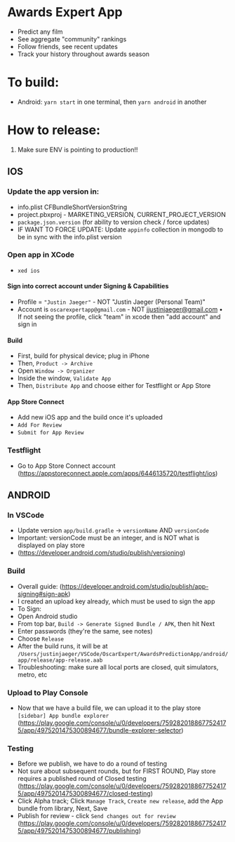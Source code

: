 # Awards Expert App
* Predict any film
* See aggregate "community" rankings
* Follow friends, see recent updates
* Track your history throughout awards season

# To build:
* Android: `yarn start` in one terminal, then `yarn android` in another

# How to release:
1. Make sure ENV is pointing to production!!

## IOS
### Update the app version in:
* info.plist CFBundleShortVersionString
* project.pbxproj - MARKETING_VERSION, CURRENT_PROJECT_VERSION
* `package.json.version` (for ability to version check / force updates)
* IF WANT TO FORCE UPDATE: Update `appinfo` collection in mongodb to be in sync with the info.plist version
### Open app in XCode
* `xed ios`
#### Sign into correct account under Signing & Capabilities
* Profile = `"Justin Jaeger"` - NOT "Justin Jaeger (Personal Team)"
* Account is `oscarexpertapp@gmail.com` - NOT jjustinjaeger@gmail.com
• If not seeing the profile, click "team" in xcode then "add account" and sign in
#### Build
* First, build for physical device; plug in iPhone
* Then, `Product -> Archive`
* Open `Window -> Organizer`
* Inside the window, `Validate App`
* Then, `Distribute App` and choose either for Testflight or App Store
#### App Store Connect
* Add new iOS app and the build once it's uploaded
* `Add For Review`
* `Submit for App Review`
### Testflight
* Go to App Store Connect account (https://appstoreconnect.apple.com/apps/6446135720/testflight/ios)

## ANDROID
### In VSCode
* Update version `app/build.gradle` -> `versionName` AND `versionCode`
* Important: versionCode must be an integer, and is NOT what is displayed on play store
* (https://developer.android.com/studio/publish/versioning)
### Build
* Overall guide: (https://developer.android.com/studio/publish/app-signing#sign-apk)
* I created an upload key already, which must be used to sign the app
* To Sign:
* Open Android studio
* From top bar, `Build -> Generate Signed Bundle / APK`, then hit Next
* Enter passwords (they're the same, see notes)
* Choose `Release`
* After the build runs, it will be at `/Users/justinjaeger/VSCode/OscarExpert/AwardsPredictionApp/android/app/release/app-release.aab`
* Troubleshooting: make sure all local ports are closed, quit simulators, metro, etc
### Upload to Play Console
* Now that we have a build file, we can upload it to the play store `[sidebar] App bundle explorer` (https://play.google.com/console/u/0/developers/7592820188677524175/app/4975201475300894677/bundle-explorer-selector)
### Testing
* Before we publish, we have to do a round of testing
* Not sure about subsequent rounds, but for FIRST ROUND, Play store requires a published  round of Closed testing (https://play.google.com/console/u/0/developers/7592820188677524175/app/4975201475300894677/closed-testing)
* Click Alpha track; Click `Manage Track`, `Create new release`, add the App bundle from library, Next, Save
* Publish for review - click `Send changes out for review` (https://play.google.com/console/u/0/developers/7592820188677524175/app/4975201475300894677/publishing)